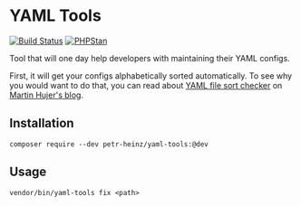 # YAML Tools

[![Build Status](https://travis-ci.org/PetrHeinz/yaml-tools.svg?branch=master)](https://travis-ci.org/PetrHeinz/yaml-tools)
[![PHPStan](https://img.shields.io/badge/PHPStan-enabled-brightgreen.svg?style=flat)](https://github.com/phpstan/phpstan)

Tool that will one day help developers with maintaining their YAML configs.

First, it will get your configs alphabetically sorted automatically.
To see why you would want to do that, you can read about [YAML file sort checker](https://github.com/mhujer/yaml-sort-checker) on [Martin Hujer's blog](https://blog.martinhujer.cz/yaml-sort-checker/).

## Installation
```
composer require --dev petr-heinz/yaml-tools:@dev
```

## Usage
```
vendor/bin/yaml-tools fix <path>
```

